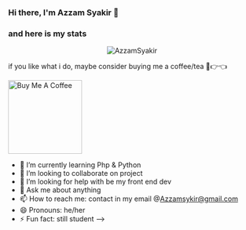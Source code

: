 ### Hi there, I'm Azzam Syakir 👋

### and here is my stats
<p align="center"> <img src="https://github-readme-stats.vercel.app/api?username=AzzamSyakir&show_icons=true&theme=gotham" alt="AzzamSyakir" />

if you like what i do, maybe consider buying me a coffee/tea 🥺👉👈

<a href="https://www.buymeacoffee.com/azzamsykirk" target="_blank"><img src="https://cdn.buymeacoffee.com/buttons/v2/default-red.png" alt="Buy Me A Coffee" width="150" ></a>

- 🌱 I’m currently learning Php & Python
- 👯 I’m looking to collaborate on project
- 🤔 I’m looking for help with be my front end dev
- 💬 Ask me about anything
- 📫 How to reach me: contact in my email @Azzamsykir@gmail.com
- 😄 Pronouns: he/her
- ⚡ Fun fact: still student
-->
